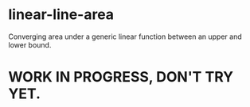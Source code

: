# linear-line-area
Converging area under a generic linear function between an upper and lower bound.

# WORK IN PROGRESS, DON'T TRY YET.
